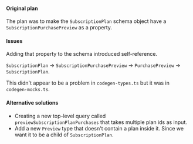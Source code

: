 #### Original plan
The plan was to make the `SubscriptionPlan` schema object have a `SubscriptionPurchasePreview` as a property.

#### Issues
Adding that property to the schema introduced self-reference. 

`SubscriptionPlan` -> `SubscriptionPurchasePreview` -> `PurchasePreview` -> `SubscriptionPlan`.

This didn't appear to be a problem in `codegen-types.ts` but it was in `codegen-mocks.ts`.

#### Alternative solutions
- Creating a new top-level query called `previewSubscriptionPlanPurchases` that takes multiple plan ids as input.
- Add a new `Preview` type that doesn't contain a plan inside it. Since we want it to be a child of `SubscriptionPlan`.